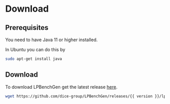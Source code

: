 # Download

## Prerequisites

You need to have Java 11 or higher installed.

In Ubuntu you can do this by

```bash
sudo apt-get install java
```

## Download

To download LPBenchGen get the latest release [here](https://github.com/dice-group/LPBenchGen/releases/latest).

```bash
wget https://github.com/dice-group/LPBenchGen/releases/{{ version }}/lpbenchgen-{{ version }}.jar
```

